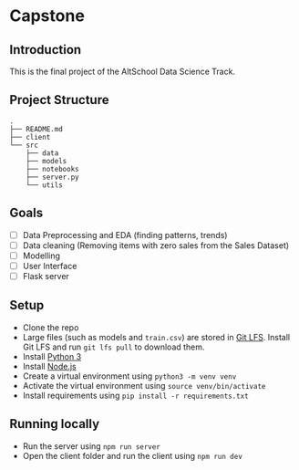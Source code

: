 # Capstone

## Introduction

This is the final project of the AltSchool Data Science Track.

## Project Structure

```
.
├── README.md
├── client
└── src
    ├── data
    ├── models
    ├── notebooks
    ├── server.py
    └── utils
```

## Goals

- [ ] Data Preprocessing and EDA (finding patterns, trends)
- [ ] Data cleaning (Removing items with zero sales from the Sales Dataset)
- [ ] Modelling
- [ ] User Interface
- [ ] Flask server

## Setup

- Clone the repo
- Large files (such as models and `train.csv`) are stored in [Git LFS](https://git-lfs.github.com/). Install Git LFS and run `git lfs pull` to download them.
- Install [Python 3](https://www.python.org/downloads/)
- Install [Node.js](https://nodejs.org/en/download/)
- Create a virtual environment using `python3 -m venv venv`
- Activate the virtual environment using `source venv/bin/activate`
- Install requirements using `pip install -r requirements.txt`

## Running locally

- Run the server using `npm run server`
- Open the client folder and run the client using `npm run dev`
